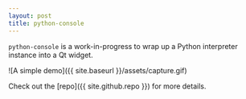 ```yaml
---
layout: post
title: python-console
---
```


`python-console` is a work-in-progress to wrap up a Python interpreter instance into a Qt widget.

![A simple demo]({{ site.baseurl }}/assets/capture.gif)

Check out the [repo]({{ site.github.repo }}) for more details.
